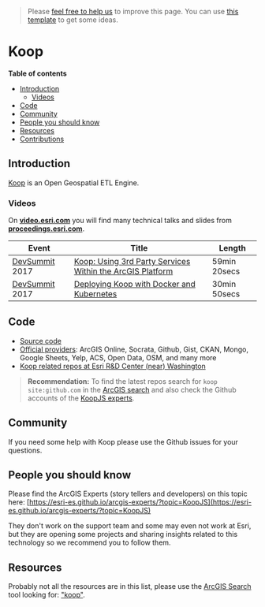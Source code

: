> Please [feel free to help us](#contributions) to improve this page. You can use [this template](https://github.com/esri-es/awesome-arcgis/blob/master/RESOURCE_PAGE_TEMPLATE.md) to get some ideas.

# Koop
<!-- START doctoc generated TOC please keep comment here to allow auto update -->
<!-- DON'T EDIT THIS SECTION, INSTEAD RE-RUN doctoc TO UPDATE -->
**Table of contents**

- [Introduction](#introduction)
  - [Videos](#videos)
- [Code](#code)
- [Community](#community)
- [People you should know](#people-you-should-know)
- [Resources](#resources)
- [Contributions](#contributions)

<!-- END doctoc generated TOC please keep comment here to allow auto update -->


## Introduction

[Koop](https://koopjs.github.io/) is an Open Geospatial ETL Engine.

### Videos
On [**video.esri.com**](http://video.esri.com/search/angular) you will find many technical talks and slides from [**proceedings.esri.com**](https://www.google.es/webhp?sourceid=chrome-instant&ion=1&espv=2&ie=UTF-8#q=site%3Aproceedings.esri.com%20angular).

|Event|Title|Length|
|---|---|---|
|[DevSummit](http://www.esri.com/events/devsummit) 2017|[Koop: Using 3rd Party Services Within the ArcGIS Platform](https://www.youtube.com/watch?v=NTSAvDUvRQM)|59min 20secs|
|[DevSummit](http://www.esri.com/events/devsummit) 2017|[Deploying Koop with Docker and Kubernetes](https://www.youtube.com/watch?v=a9P58niTSNM)|30min 50secs|


## Code

* [Source code](https://github.com/koopjs)
* [Official providers](https://github.com/koopjs?utf8=%E2%9C%93&q=provider&type=&language=): ArcGIS Online, Socrata, Github, Gist, CKAN, Mongo, Google Sheets, Yelp, ACS, Open Data, OSM, and many more
* [Koop related repos at Esri R&D Center (near) Washington](https://github.com/esridc?utf8=%E2%9C%93&q=koop&type=&language=)

> **Recommendation:** To find the latest repos search for `koop site:github.com` in the [ArcGIS search](https://esri-es.github.io/arcgis-search/?utm_source=awesome-arcgis&search=koop%20site:github.com) and also check the Github accounts of the [KoopJS experts](https://esri-es.github.io/arcgis-experts/?topic=KoopJS).

## Community

If you need some help with Koop please use the Github issues for your questions.

## People you should know

Please find the ArcGIS Experts (story tellers and developers) on this topic here: [https://esri-es.github.io/arcgis-experts/?topic=KoopJS](https://esri-es.github.io/arcgis-experts/?topic=KoopJS)

They don't work on the support team and some may even not work at Esri,
but they are opening some projects and sharing insights related to this
technology so we recommend you to follow them.

## Resources

Probably not all the resources are in this list, please use the [ArcGIS Search](https://esri-es.github.io/arcgis-search/) tool looking for: ["koop"](https://esri-es.github.io/arcgis-search/?search="koop"&utm_campaign=awesome-list&utm_source=awesome-list&utm_medium=page).



